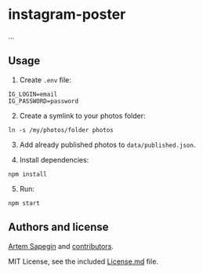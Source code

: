 # instagram-poster

...

## Usage

1. Create `.env` file:

```
IG_LOGIN=email
IG_PASSWORD=password
```

2. Create a symlink to your photos folder:

```
ln -s /my/photos/folder photos
```

3. Add already published photos to `data/published.json`.

4. Install dependencies:

```
npm install
```

5. Run:

```
npm start
```

## Authors and license

[Artem Sapegin](https://sapegin.me) and [contributors](https://github.com/sapegin/instagram-poster/graphs/contributors).

MIT License, see the included [License.md](License.md) file.
